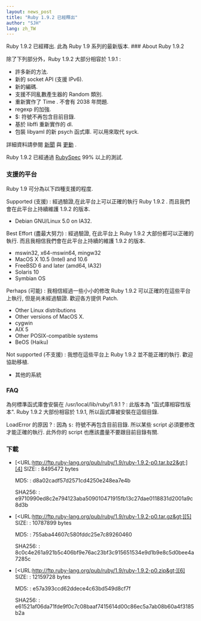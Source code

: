 ```yaml
---
layout: news_post
title: "Ruby 1.9.2 已經釋出"
author: "SJH"
lang: zh_TW
---
```


 Ruby 1.9.2 已經釋出. 此為 Ruby 1.9 系列的最新版本. ### About Ruby 1.9.2

除了下列部分外，Ruby 1.9.2 大部分相容於 1.9.1 :

* 許多新的方法.
* 新的 socket API (支援 IPv6).
* 新的編碼.
* 支援不同亂數產生器的 Random 類別.
* 重新實作了 Time . 不會有 2038 年問題.
* regexp 的加強.
* $: 符號不再包含目前目錄.
* 基於 libffi 重新實作的 dl.
* 包裝 libyaml 的新 psych 函式庫. 可以用來取代 syck.

詳細資料請參閱 [新聞][1] 與 [更動][2] .

Ruby 1.9.2 已經通過 [RubySpec][3] 99% 以上的測試.

### 支援的平台

Ruby 1.9 可分為以下四種支援的程度.

Supported (支援)
: 經過驗證,在此平台上可以正確的執行 Ruby 1.9.2 . 而且我們會在此平台上持續維護 1.9.2 的版本.
  * Debian GNU/Linux 5.0 on IA32.

Best Effort (盡最大努力)
: 經過驗證, 在此平台上 Ruby 1.9.2 大部份都可以正確的執行. 而且我相信我們會在此平台上持續的維護 1.9.2 的版本.
  * mswin32, x64-mswin64, mingw32
  * MacOS X 10.5 (Intel) and 10.6
  * FreeBSD 6 and later (amd64, IA32)
  * Solaris 10
  * Symbian OS

Perhaps (可能)
: 我相信經過一些小小的修改 Ruby 1.9.2 可以正確的在這些平台上執行, 但是尚未經過驗證. 歡迎各方提供 Patch.
  * Other Linux distributions
  * Other versions of MacOS X.
  * cygwin
  * AIX 5
  * Other POSIX-compatible systems
  * BeOS (Haiku)

Not supported (不支援)
: 我想在這些平台上 Ruby 1.9.2 並不能正確的執行. 歡迎協助移植.
  * 其他的系統

### FAQ

為何標準函式庫會安裝在 /usr/local/lib/ruby/1.9.1 ?
: 此版本為 \"函式庫相容性版本\". Ruby 1.9.2 大部份相容於 1.9.1, 所以函式庫被安裝在這個目錄.

LoadError 的原因 ?
: 因為 `$:` 符號不再包含目前目錄. 所以某些 script 必須要修改才能正確的執行. 此外你的 script
  也應該盡量不要跟目前目錄有關.

### 下載

* [&lt;URL:http://ftp.ruby-lang.org/pub/ruby/1.9/ruby-1.9.2-p0.tar.bz2&gt;][4]
  SIZE:
  : 8495472 bytes
  
  MD5:
  : d8a02cadf57d2571cd4250e248ea7e4b
  
  SHA256:
  : e9710990ed8c2e794123aba509010471915fb13c27dae0118831d2001a9c8d3b

* [&lt;URL:http://ftp.ruby-lang.org/pub/ruby/1.9/ruby-1.9.2-p0.tar.gz&gt;][5]
  SIZE:
  : 10787899 bytes
  
  MD5:
  : 755aba44607c580fddc25e7c89260460
  
  SHA256:
  : 8c0c4e261a921b5c406bf9e76ac23bf3c915651534e9d1b9e8c5d0bee4a7285c

* [&lt;URL:http://ftp.ruby-lang.org/pub/ruby/1.9/ruby-1.9.2-p0.zip&gt;][6]
  SIZE:
  : 12159728 bytes
  
  MD5:
  : e57a393ccd62ddece4c63bd549d8cf7f
  
  SHA256:
  : e61521af06da71fde9f0c7c08baaf7415614d00c86ec5a7ab08b60a4f3185b2a



[1]: http://svn.ruby-lang.org/repos/ruby/tags/v1_9_2_0/NEWS 
[2]: http://svn.ruby-lang.org/repos/ruby/tags/v1_9_2_0/ChangeLog 
[3]: http://www.rubyspec.org 
[4]: http://ftp.ruby-lang.org/pub/ruby/1.9/ruby-1.9.2-p0.tar.bz2 
[5]: http://ftp.ruby-lang.org/pub/ruby/1.9/ruby-1.9.2-p0.tar.gz 
[6]: http://ftp.ruby-lang.org/pub/ruby/1.9/ruby-1.9.2-p0.zip 
